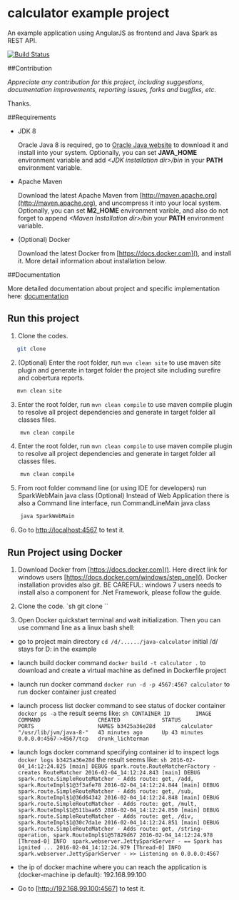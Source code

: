 calculator example project
===============

An example application using AngularJS as frontend and Java Spark as REST API.


[![Build Status](https://drone.io/bitbucket.org/cd-k/java-calculator/status.png)](https://drone.io/bitbucket.org/cd-k/java-calculator/latest)

##Contribution

_Appreciate any contribution for this project, including suggestions, documentation improvements, reporting issues, forks and bugfixs,  etc._

Thanks.


##Requirements

   * JDK 8

     Oracle Java 8 is required, go to [Oracle Java website](http://java.oracle.com) to download it and install into your system.
     Optionally, you can set **JAVA\_HOME** environment variable and add *&lt;JDK installation dir>/bin* in your **PATH** environment variable.

   * Apache Maven

     Download the latest Apache Maven from [http://maven.apache.org](http://maven.apache.org), and uncompress it into your local system.
     Optionally, you can set **M2\_HOME** environment varible, and also do not forget to append *&lt;Maven Installation dir>/bin* your **PATH** environment variable.

   * (Optional) Docker

     Download the latest Docker from [https://docs.docker.com](), and install it. More detail information about installation below.

##Documentation

   More detailed documentation about project and specific implementation here: [documentation](documentation.md)

## Run this project

  1. Clone the codes.

   ```sh
      git clone 
   ```

  2. (Optional) Enter the root folder, run `mvn clean site` to use maven site plugin and generate in target folder the project site including surefire and cobertura reports.

   ```sh
      mvn clean site
   ```

  3. Enter the root folder, run `mvn clean compile` to use maven compile plugin to resolve all project dependencies and generate in target folder all classes files.

  ```sh
      mvn clean compile
  ```

  4. Enter the root folder, run `mvn clean compile` to use maven compile plugin to resolve all project dependencies and generate in target folder all classes files.

  ```sh
      mvn clean compile
  ```

  5. From root folder command line (or using IDE for developers) run SparkWebMain java class
     (Optional) Instead of Web Application there is also a Command line interface, run CommandLineMain java class

  ```sh
      java SparkWebMain
  ```

  6. Go to [http://localhost:4567]() to test it.

  <!-- 7. (Optional) If you want to explore the REST API docs, there is a *Swagger UI* configured for visualizing the REST APIs,
  just go to [http://localhost:4567/app/swagger-ui.html](http://localhost:4567/app/swagger-ui.html). -->


## Run Project using Docker

  1. Download Docker from [https://docs.docker.com](). Here direct link for windows users [https://docs.docker.com/windows/step_one]().
   Docker installation provides also git.
   BE CAREFUL: windows 7 users needs to install also a component for .Net Framework, please follow the guide.

  2. Clone the code.
  `sh
    git clone 
  ``
    

  3. Open Docker quickstart terminal and wait initialization. Then you can use command line as a linux bash shell:
   - go to project main directory `cd /d/....../java-calculator` initial /d/ stays for D: in the example
   - launch build docker command `docker build -t calculator .` to download and create a virtual machine as defined in Dockerfile project
   - launch run docker command `docker run -d -p 4567:4567 calculator` to run docker container just created
   - launch process list docker command to see status of docker container `docker ps -a` the result seems like:
    ```sh
        CONTAINER ID        IMAGE               COMMAND                  CREATED             STATUS                    PORTS                    NAMES
        b3425a36e28d        calculator          "/usr/lib/jvm/java-8-"   43 minutes ago      Up 43 minutes             0.0.0.0:4567->4567/tcp   drunk_lichterman
    ```
    
   - launch logs docker command specifying container id to inspect logs `docker logs b3425a36e28d` the result seems like:
    ```sh
               2016-02-04_14:12:24.825 [main] DEBUG spark.route.RouteMatcherFactory - creates RouteMatcher
               2016-02-04_14:12:24.843 [main] DEBUG spark.route.SimpleRouteMatcher - Adds route: get, /add, spark.RouteImpl$1@3f3afe78
               2016-02-04_14:12:24.844 [main] DEBUG spark.route.SimpleRouteMatcher - Adds route: get, /sub, spark.RouteImpl$1@36d64342
               2016-02-04_14:12:24.848 [main] DEBUG spark.route.SimpleRouteMatcher - Adds route: get, /mult, spark.RouteImpl$1@511baa65
               2016-02-04_14:12:24.850 [main] DEBUG spark.route.SimpleRouteMatcher - Adds route: get, /div, spark.RouteImpl$1@30c7da1e
               2016-02-04_14:12:24.851 [main] DEBUG spark.route.SimpleRouteMatcher - Adds route: get, /string-operation, spark.RouteImpl$1@57829d67
               2016-02-04_14:12:24.978 [Thread-0] INFO  spark.webserver.JettySparkServer - == Spark has ignited ...
               2016-02-04_14:12:24.979 [Thread-0] INFO  spark.webserver.JettySparkServer - >> Listening on 0.0.0.0:4567
    ```
   - the ip of docker machine where you can reach the application is (docker-machine ip default): 192.168.99.100
   - Go to [http://192.168.99.100:4567] to test it.
